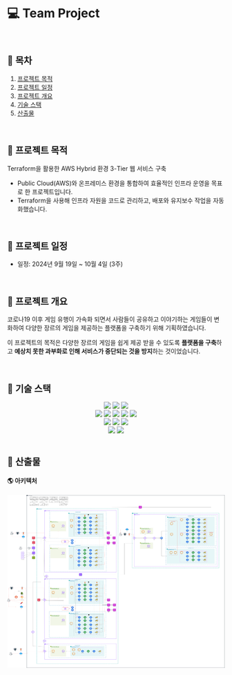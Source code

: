 # 💻 Team Project
<br>

📜 목차
---
1. [프로젝트 목적](🎨-프로젝트-목적)
2. [프로젝트 일정](📅-프로젝트-일정)
3. [프로젝트 개요](📍-프로젝트-개요)
4. [기술 스택](📍-기술-스택)
5. [산출물](📍-산출물)

<br>

🎨 프로젝트 목적
---
Terraform을 활용한 AWS Hybrid 환경 3-Tier 웹 서비스 구축
- Public Cloud(AWS)와 온프레미스 환경을 통합하여 효율적인 인프라 운영을 목표로 한 프로젝트입니다.
- Terraform을 사용해 인프라 자원을 코드로 관리하고, 배포와 유지보수 작업을 자동화했습니다.

<br>

📅 프로젝트 일정
---
- 일정: 2024년 9월 19일 ~ 10월 4일 (3주)

<br>

📍 프로젝트 개요
---
코로나19 이후 게임 유행이 가속화 되면서 사람들이 공유하고 이야기하는 게임들이 변화하여 다양한 장르의 게임을 제공하는 플랫폼을 구축하기 위해 기획하였습니다.
<br>

이 프로젝트의 목적은 다양한 장르의 게임을 쉽게 제공 받을 수 있도록 **플랫폼을 구축**하고 **예상치 못한 과부화로 인해 서비스가 중단되는 것을 방지**하는 것이었습니다.

<br>

📍 기술 스택
---
<div align=center> 
  <img src="https://img.shields.io/badge/kubernetes-326CE5?style=for-the-badge&logo=kubernetes&logoColor=white"> 
  <img src="https://img.shields.io/badge/docker-2496ED?style=for-the-badge&logo=docker&logoColor=white">
  <img src="https://img.shields.io/badge/amazonaws-232F3E?style=for-the-badge&logo=amazonaws&logoColor=white">  
  <br>

  <img src="https://img.shields.io/badge/linux-FCC624?style=for-the-badge&logo=linux&logoColor=black"> 
  <img src="https://img.shields.io/badge/Nginx-009639?style=for-the-badge&logo=Nginx&logoColor=white"> 
  <img src="https://img.shields.io/badge/apache tomcat-F8DC75?style=for-the-badge&logo=apachetomcat&logoColor=black">
  <img src="https://img.shields.io/badge/mysql-4479A1?style=for-the-badge&logo=mysql&logoColor=white"> 
  <img src="https://img.shields.io/badge/mariaDB-003545?style=for-the-badge&logo=mariaDB&logoColor=white">
  <br>  

  <img src="https://img.shields.io/badge/github-181717?style=for-the-badge&logo=github&logoColor=white">
  <img src="https://img.shields.io/badge/git-F05032?style=for-the-badge&logo=git&logoColor=white">
  <img src="https://img.shields.io/badge/ArgoCD-EF7B4D?style=for-the-badge&logo=ArgoCD&logoColor=white">  
<br>

  <img src="https://img.shields.io/badge/ApacheJmeter-D22128?style=for-the-badge&logo=ApacheJmeter&logoColor=white">
  <img src="https://img.shields.io/badge/Terraform-844FBA?style=for-the-badge&logo=Terraform&logoColor=white">
</div>

<br>

📍 산출물
---
#### 🌎 아키텍처
![아키텍처](./image/architecture.png)
